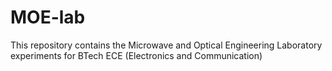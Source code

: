# MOE-lab
This repository contains the Microwave and Optical Engineering Laboratory experiments for BTech ECE (Electronics and Communication)
